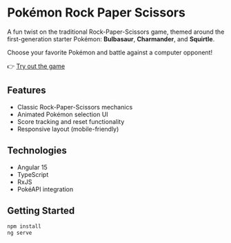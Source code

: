<!-- @import "[TOC]" {cmd="toc" depthFrom=1 depthTo=6 orderedList=false} -->

# Pokémon Rock Paper Scissors

A fun twist on the traditional Rock-Paper-Scissors game, themed around the first-generation starter Pokémon: **Bulbasaur**, **Charmander**, and **Squirtle**.

Choose your favorite Pokémon and battle against a computer opponent!

👉 [Try out the game](https://dannyyaaj.github.io/pokemon-rock-paper-scissors-angular)

## Features

- Classic Rock-Paper-Scissors mechanics
- Animated Pokémon selection UI
- Score tracking and reset functionality
- Responsive layout (mobile-friendly)

## Technologies

- Angular 15
- TypeScript
- RxJS
- PokéAPI integration

## Getting Started

```bash
npm install
ng serve
```
